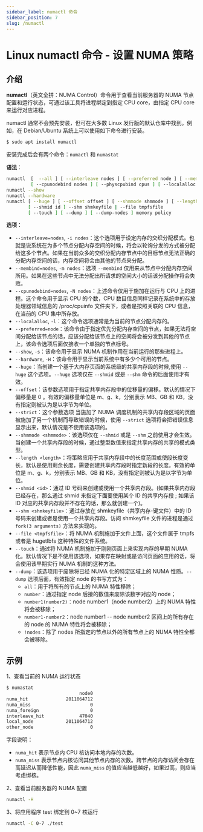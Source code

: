 ```yaml
---
sidebar_label: numactl 命令
sidebar_position: 7
slug: /numactl
---
```


# Linux numactl 命令 - 设置 NUMA 策略



## 介绍

**numactl**（英文全拼：NUMA Control）命令用于查看当前服务器的 NUMA 节点配置和运行状态，可通过该工具将进程绑定到指定 CPU core，由指定 CPU core 来运行对应进程。

numactl 通常不会预先安装，但可在大多数 Linux 发行版的默认仓库中找到。例如，在 Debian/Ubuntu 系统上可以使用如下命令进行安装。

```bash
$ sudo apt install numactl
```

安装完成后会有两个命令：`numactl` 和 `numastat`

**语法**：

```bash
numactl  [  --all ] [ --interleave nodes ] [ --preferred node ] [ --membind nodes ] 
         [ --cpunodebind nodes ] [ --physcpubind cpus ] [ --localalloc ] [--] command {arguments ...}
numactl --show
numactl --hardware
numactl [ --huge ] [ --offset offset ] [ --shmmode shmmode ] [ --length length ] [ --strict ]
        [ --shmid id ] --shm shmkeyfile | --file tmpfsfile
        [ --touch ] [ --dump ] [ --dump-nodes ] memory policy
```

**选项**：

- `--interleave=nodes`, `-i nodes`：这个选项用于设定内存的交织分配模式。也就是说系统在为多个节点分配内存空间的时候，将会以轮询分发的方式被分配给这多个节点。如果在当前众多的交织分配内存节点中的目标节点无法正确的分配内存空间的话，内存空间将会由其他的节点来分配。
- `--membind=nodes`, `-m nodes`：选项 `--membind` 仅用来从节点中分配内存空间所用。如果在这些节点中无法分配出所请求的空间大小的话该分配操作将会失败。
- `--cpunodebind=nodes`, `-N nodes`：上述命令仅用于施加在运行与 CPU 上的进程。这个命令用于显示 CPU 的个数，CPU 数目信息同样记录在系统中的存放处理器领域信息的 /proc/cpuinfo 文件夹下，或者是按照关联的 CPU 信息，在当前的 CPU 集中所存放。
- `--localalloc`, `-l`：这个命令选项通常是为当前的节点分配内存的。
- `--preferred=node`：该命令由于指定优先分配内存空间的节点，如果无法将空间分配给该节点的话，应该分配给该节点上的空间将会被分发到其他的节点上，该命令选项后面仅接收一个单独的节点标号。
- `--show`, `-s`：该命令用于显示 NUMA 机制作用在当前运行的那些进程上。
- `--hardware`, `-H`：该命令用于显示当前系统中有多少个可用的节点。
- `--huge`：当创建一个基于大内存页面的系统级的共享内存段的时候,使用 `--huge` 这个选项。`--huge` 选项仅在 `--shmid` 或是 `--shm` 命令的后面使用才有效。
- `--offset`：该参数选项用于指定共享内存段中的位移量的偏移。默认的情况下偏移量是 0 。有效的偏移量单位是 m、g、k，分别表示 MB、GB 和 KB，没有指定则被认为是以字节为单位。
- `--strict`：这个参数选项 当施加了 NUMA 调度机制的共享内存段区域的页面被施加了另一个机制而导致错误的时候，使用 `--strict` 选项将会把错误信息显示出来，默认情况是不使用该选项的。
- `--shmmode <shmmode>`：该选项仅在 `--shmid` 或是 `--shm` 之前使用才会生效。当创建一个共享内存段的时候，通过整型数值来指定共享内存的共享的模式类型。
- `--length <length>`：将策略应用于共享内存段中的长度范围或使段长度变长，默认是使用剩余长度，需要创建共享内存段时指定新段的长度。有效的单位是 m、g、k，分别表示 MB、GB 和 KB，没有指定则被认为是以字节为单位。
- `--shmid <id>`：通过 ID 号码来创建或使用一个共享内存段。(如果共享内存段已经存在，那么通过 shmid 来指定下面要使用某个 ID 的共享内存段 ;  如果该 ID 对应的共享内存段并不存在的话，那么就创建一个)。
- `--shm <shmkeyfile>`：通过存放在 shmkeyfile（共享内存-键文件）中的 ID 号码来创建或者是使用一个共享内存段。访问 shmkeyfile 文件的进程是通过 `fork(3 arguments)` 方法来实现的。
- `--file <tmpfsfile>`：将 NUMA 机制施加于文件上面，这个文件属于 tmpfs 或者是 hugetlbfs 这种特殊的文件系统。
- `--touch`：通过将 NUMA 机制施加于刚刚页面上来实现内存的早期 NUMA 化。默认情况下是不使用该选项，如果存在映射或是访问页面的应用的话，将会使用该早期实行 NUMA 机制的这种方法。
- `--dump`：该选项用于废除将已经 NUMA 化的特定区域上的 NUMA 性质。`--dump` 选项后面，有效指定 node 的书写方式为：
  - `all`：用于将所有的节点上的 NUMA 特性移除；
  - `number`：通过指定 node 后接的数值来废除该数字对应的 node；
  - `number1(number2)`：node number1（node number2）上的 NUMA 特性将会被移除；
  - `number1-number2`：node number1 -- node number2 区间上的所有存在的 node 的 NUMA 特性将会被移除；
  - `!nodes`：除了 nodes 所指定的节点以外的所有节点上的 NUMA 特性全都会被移除。



## 示例

1、查看当前的 NUMA 运行状态

```bash
$ numastat
                           node0
numa_hit              2011064712
numa_miss                      0
numa_foreign                   0
interleave_hit             47040
local_node            2011064712
other_node                     0
```

字段说明：

- `numa_hit` 表示节点内 CPU 核访问本地内存的次数。
- `numa_miss` 表示节点内核访问其他节点内存的次数。跨节点的内存访问会存在高延迟从而降低性能，因此 `numa_miss` 的值应当越低越好，如果过高，则应当考虑绑核。

2、查看当前服务器的 NUMA 配置

```bash
numactl -H
```

3、将应用程序 test 绑定到 0~7 核运行

```bash
numactl -C 0-7 ./test
```





